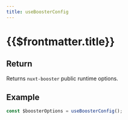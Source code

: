 ```yaml
---
title: useBoosterConfig
---
```


# {{$frontmatter.title}}

## Return

Returns `nuxt-booster` public runtime options.

## Example

```js
const $boosterOptions = useBoosterConfig();
```
